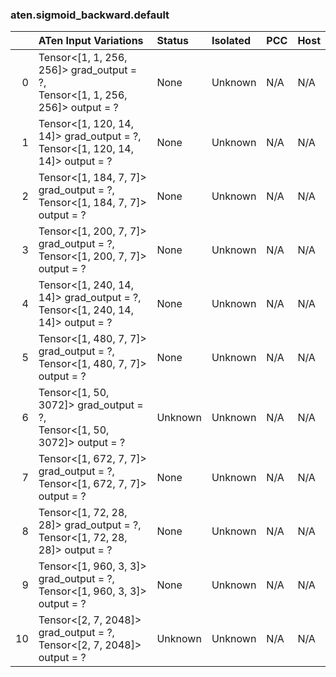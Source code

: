 ### aten.sigmoid_backward.default
|    | ATen Input Variations                                                            | Status   | Isolated   | PCC   | Host   |
|---:|:---------------------------------------------------------------------------------|:---------|:-----------|:------|:-------|
|  0 | Tensor<[1, 1, 256, 256]> grad_output = ?,<br>Tensor<[1, 1, 256, 256]> output = ? | None     | Unknown    | N/A   | N/A    |
|  1 | Tensor<[1, 120, 14, 14]> grad_output = ?,<br>Tensor<[1, 120, 14, 14]> output = ? | None     | Unknown    | N/A   | N/A    |
|  2 | Tensor<[1, 184, 7, 7]> grad_output = ?,<br>Tensor<[1, 184, 7, 7]> output = ?     | None     | Unknown    | N/A   | N/A    |
|  3 | Tensor<[1, 200, 7, 7]> grad_output = ?,<br>Tensor<[1, 200, 7, 7]> output = ?     | None     | Unknown    | N/A   | N/A    |
|  4 | Tensor<[1, 240, 14, 14]> grad_output = ?,<br>Tensor<[1, 240, 14, 14]> output = ? | None     | Unknown    | N/A   | N/A    |
|  5 | Tensor<[1, 480, 7, 7]> grad_output = ?,<br>Tensor<[1, 480, 7, 7]> output = ?     | None     | Unknown    | N/A   | N/A    |
|  6 | Tensor<[1, 50, 3072]> grad_output = ?,<br>Tensor<[1, 50, 3072]> output = ?       | Unknown  | Unknown    | N/A   | N/A    |
|  7 | Tensor<[1, 672, 7, 7]> grad_output = ?,<br>Tensor<[1, 672, 7, 7]> output = ?     | None     | Unknown    | N/A   | N/A    |
|  8 | Tensor<[1, 72, 28, 28]> grad_output = ?,<br>Tensor<[1, 72, 28, 28]> output = ?   | None     | Unknown    | N/A   | N/A    |
|  9 | Tensor<[1, 960, 3, 3]> grad_output = ?,<br>Tensor<[1, 960, 3, 3]> output = ?     | None     | Unknown    | N/A   | N/A    |
| 10 | Tensor<[2, 7, 2048]> grad_output = ?,<br>Tensor<[2, 7, 2048]> output = ?         | Unknown  | Unknown    | N/A   | N/A    |


